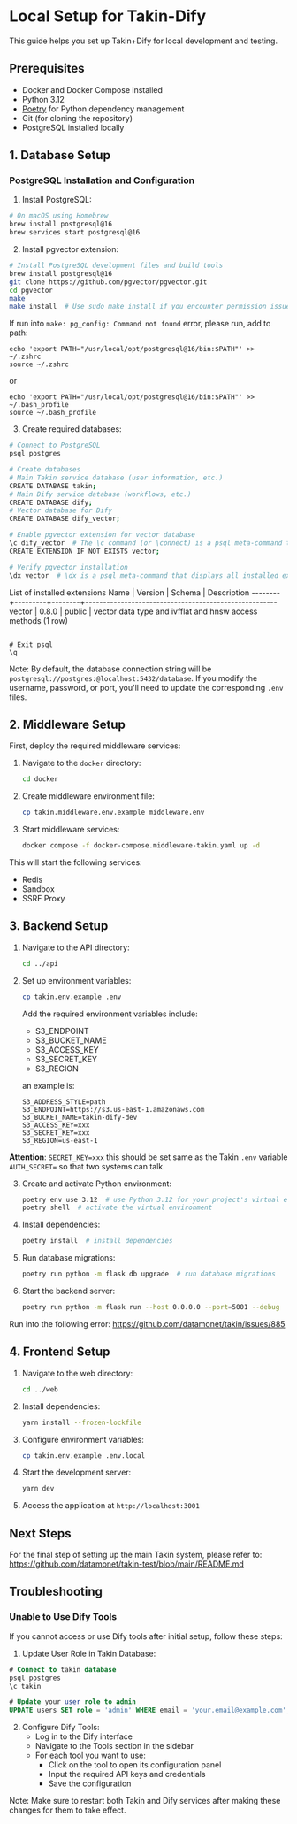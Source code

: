 # Local Setup for Takin-Dify

This guide helps you set up Takin+Dify for local development and testing.

## Prerequisites

- Docker and Docker Compose installed
- Python 3.12
- [Poetry](https://python-poetry.org/docs/) for Python dependency management
- Git (for cloning the repository)
- PostgreSQL installed locally

## 1. Database Setup

### PostgreSQL Installation and Configuration

1. Install PostgreSQL:
```bash
# On macOS using Homebrew
brew install postgresql@16
brew services start postgresql@16
```

2. Install pgvector extension:
```bash
# Install PostgreSQL development files and build tools
brew install postgresql@16
git clone https://github.com/pgvector/pgvector.git
cd pgvector
make
make install  # Use sudo make install if you encounter permission issues
```

If run into `make: pg_config: Command not found` error, please run, add to path:

```
echo 'export PATH="/usr/local/opt/postgresql@16/bin:$PATH"' >> ~/.zshrc
source ~/.zshrc
```
or

```
echo 'export PATH="/usr/local/opt/postgresql@16/bin:$PATH"' >> ~/.bash_profile
source ~/.bash_profile
```

3. Create required databases:
```bash
# Connect to PostgreSQL
psql postgres

# Create databases 
# Main Takin service database (user information, etc.)
CREATE DATABASE takin;   
# Main Dify service database (workflows, etc.)
CREATE DATABASE dify;      
# Vector database for Dify
CREATE DATABASE dify_vector; 

# Enable pgvector extension for vector database
\c dify_vector  # The \c command (or \connect) is a psql meta-command that establishes a connection to a PostgreSQL database.
CREATE EXTENSION IF NOT EXISTS vector;

# Verify pgvector installation
\dx vector  # \dx is a psql meta-command that displays all installed extensions

```
 List of installed extensions
  Name  | Version | Schema |                     Description
--------+---------+--------+------------------------------------------------------
 vector | 0.8.0   | public | vector data type and ivfflat and hnsw access methods
(1 row)
```

# Exit psql
\q
```

Note: By default, the database connection string will be `postgresql://postgres:@localhost:5432/database`. If you modify the username, password, or port, you'll need to update the corresponding `.env` files.

## 2. Middleware Setup

First, deploy the required middleware services:

1. Navigate to the `docker` directory:
   ```bash
   cd docker
   ```

2. Create middleware environment file:
   ```bash
   cp takin.middleware.env.example middleware.env
   ```

3. Start middleware services:
   ```bash
   docker compose -f docker-compose.middleware-takin.yaml up -d
   ```

This will start the following services:
- Redis
- Sandbox
- SSRF Proxy

## 3. Backend Setup

1. Navigate to the API directory:
   ```bash
   cd ../api
   ```

2. Set up environment variables:
   ```bash
   cp takin.env.example .env
   ```

   Add the required environment variables include:
   - S3_ENDPOINT
   - S3_BUCKET_NAME
   - S3_ACCESS_KEY
   - S3_SECRET_KEY
   - S3_REGION

   an example is:

   ```
   S3_ADDRESS_STYLE=path
   S3_ENDPOINT=https://s3.us-east-1.amazonaws.com
   S3_BUCKET_NAME=takin-dify-dev
   S3_ACCESS_KEY=xxx
   S3_SECRET_KEY=xxx
   S3_REGION=us-east-1
   ```

**Attention**: `SECRET_KEY=xxx` this should be set same as the Takin `.env` variable `AUTH_SECRET=` so that two systems can talk. 

3. Create and activate Python environment:
   ```bash
   poetry env use 3.12  # use Python 3.12 for your project's virtual environment
   poetry shell  # activate the virtual environment
   ```

4. Install dependencies:
   ```bash
   poetry install  # install dependencies
   ```

5. Run database migrations:
   ```bash
   poetry run python -m flask db upgrade  # run database migrations
   ```

6. Start the backend server:
   ```bash
   poetry run python -m flask run --host 0.0.0.0 --port=5001 --debug
   ```

Run into the following error: https://github.com/datamonet/takin/issues/885

## 4. Frontend Setup

1. Navigate to the web directory:
   ```bash
   cd ../web
   ```

2. Install dependencies:
   ```bash
   yarn install --frozen-lockfile
   ```

3. Configure environment variables:
   ```bash
   cp takin.env.example .env.local
   ```

4. Start the development server:
   ```bash
   yarn dev
   ```

5. Access the application at `http://localhost:3001`

## Next Steps

For the final step of setting up the main Takin system, please refer to:
https://github.com/datamonet/takin-test/blob/main/README.md


## Troubleshooting

### Unable to Use Dify Tools

If you cannot access or use Dify tools after initial setup, follow these steps:

1. Update User Role in Takin Database:
```sql
# Connect to takin database
psql postgres
\c takin

# Update your user role to admin
UPDATE users SET role = 'admin' WHERE email = 'your.email@example.com';
```

2. Configure Dify Tools:
   - Log in to the Dify interface
   - Navigate to the Tools section in the sidebar
   - For each tool you want to use:
     - Click on the tool to open its configuration panel
     - Input the required API keys and credentials
     - Save the configuration

Note: Make sure to restart both Takin and Dify services after making these changes for them to take effect.
